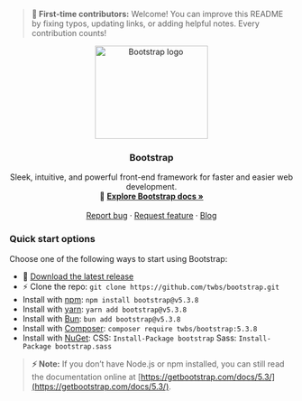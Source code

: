 > **👋 First-time contributors:** Welcome! You can improve this README by fixing typos, updating links, or adding helpful notes. Every contribution counts!

<p align="center">
  <a href="https://getbootstrap.com/">
    <img src="https://getbootstrap.com/docs/5.3/assets/brand/bootstrap-logo-shadow.png" alt="Bootstrap logo" width="200" height="165">
  </a>
</p>

<h3 align="center">Bootstrap</h3>

<p align="center">
  Sleek, intuitive, and powerful front-end framework for faster and easier web development.
  <br>
  🔗 <a href="https://getbootstrap.com/docs/5.3/"><strong>Explore Bootstrap docs »</strong></a>
  <br>
  <br>
  <a href="https://github.com/twbs/bootstrap/issues/new?assignees=-&labels=bug&template=bug_report.yml">Report bug</a>
  ·
  <a href="https://github.com/twbs/bootstrap/issues/new?assignees=&labels=feature&template=feature_request.yml">Request feature</a>
  ·
  <a href="https://blog.getbootstrap.com/">Blog</a>
</p>

### Quick start options
Choose one of the following ways to start using Bootstrap:

- 🔗 [Download the latest release](https://github.com/twbs/bootstrap/archive/v5.3.8.zip)
- ⚡ Clone the repo: `git clone https://github.com/twbs/bootstrap.git`
- Install with [npm](https://www.npmjs.com/): `npm install bootstrap@v5.3.8`
- Install with [yarn](https://yarnpkg.com/): `yarn add bootstrap@v5.3.8`
- Install with [Bun](https://bun.sh/): `bun add bootstrap@v5.3.8`
- Install with [Composer](https://getcomposer.org/): `composer require twbs/bootstrap:5.3.8`
- Install with [NuGet](https://www.nuget.org/): CSS: `Install-Package bootstrap` Sass: `Install-Package bootstrap.sass`

> **⚡ Note:** If you don’t have Node.js or npm installed, you can still read the documentation online at [https://getbootstrap.com/docs/5.3/](https://getbootstrap.com/docs/5.3/).
> 
